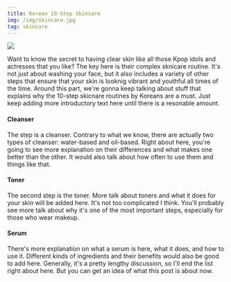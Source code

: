 ```yaml
---
title: Korean 10-Step Skincare
img: /img/skincare.jpg
tag: skincare
---
```

<img src="/img/skincare.jpg" class="preview-pic">
        
Want to know the secret to having clear skin like all those Kpop idols and actresses that you like? The key here is their complex sknicare routine. It's not just about washing your face, but it also includes a variety of other steps that ensure that your skin is looknig vibrant and youthful all times of the time. Around this part, we're gonna keep talking about stuff that explains why the 10-step skicnare routines by Koreans are a must. Just keep adding more introductory text here until there is a resonable amount.

#### Cleanser

The step is a cleanser. Contrary to what we know, there are actually two types of cleanser: water-based and oil-based. Right about here, you're going to see more explanation on their differences and what makes one better than the other. It would also talk about how often to use them and things like that.

#### Toner

The second step is the toner. More talk about toners and what it does for your skin will be added here. It's not too complicated I think. You'll probably see more talk about why it's one of the most important steps, especially for those who wear makeup.

#### Serum

There's more explanation on what a serum is here, what it does, and how to use it. Different kinds of ingredients and their benefits would also be good to add here. Generally, it's a pretty lengthy discussion, so I'll end the list right about here. But you can get an idea of what this post is about now.